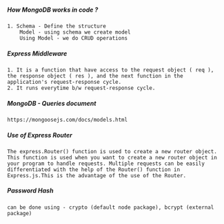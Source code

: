 ##### How MongoDB works in code ?

    1. Schema - Define the structure
        Model - using schema we create model
        Using Model - we do CRUD operations

##### Express Middleware

    1. It is a function that have access to the request object ( req ), the response object ( res ), and the next function in the application's request-response cycle.
    2. It runs everytime b/w request-response cycle.

##### MongoDB - Queries document

    https://mongoosejs.com/docs/models.html

##### Use of Express Router

    The express.Router() function is used to create a new router object. This function is used when you want to create a new router object in your program to handle requests. Multiple requests can be easily differentiated with the help of the Router() function in Express.js.This is the advantage of the use of the Router.

##### Password Hash

    can be done using - crypto (default node package), bcrypt (external package)
